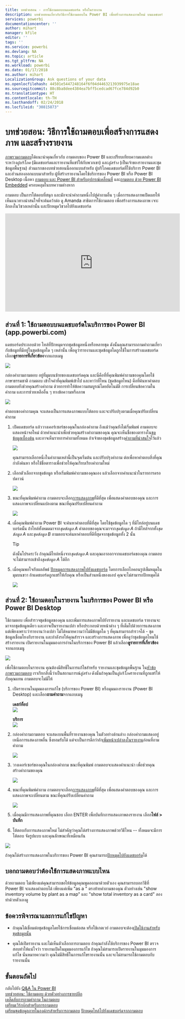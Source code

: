 ```yaml
---
title: บทช่วยสอน - การใช้ถามตอบบนแดชบอร์ด หรือในรายงาน
description: บทช่วยสอนเกี่ยวกับวิธีการใช้ถามตอบใน Power BI เพื่อสร้างการแสดงภาพใหม่ บนแดชบอร์ดและรายงาน
services: powerbi
documentationcenter: ''
author: mihart
manager: kfile
editor: ''
tags: ''
ms.service: powerbi
ms.devlang: NA
ms.topic: article
ms.tgt_pltfrm: NA
ms.workload: powerbi
ms.date: 01/17/2018
ms.author: mihart
LocalizationGroup: Ask questions of your data
ms.openlocfilehash: 44501e5447248164f6f04d4463213939975e18ae
ms.sourcegitcommit: 88c8ba8dee4384ea7bff5cedcad67fce784d92b0
ms.translationtype: HT
ms.contentlocale: th-TH
ms.lasthandoff: 02/24/2018
ms.locfileid: "30815873"
---
```

# <a name="tutorial-how-to-use-qa-to-create-visualizations-and-build-reports"></a>บทช่วยสอน: วิธีการใช้ถามตอบเพื่อสร้างการแสดงภาพ และสร้างรายงาน
[ภาพรวมถามตอบ](power-bi-q-and-a.md)ได้แนะนำคุณเกี่ยวกับ ถามตอบของ Power BI และเปรียบเทียบความแตกต่างระหว่าง*ผู้บริโภค* (มีแดชบอร์ดและรายงานที่แชร์ให้กับพวกเขา) และ*ผู้สร้าง* (เป็นเจ้าของรายงานและชุดข้อมูลพื้นฐาน) ส่วนแรกของบทช่วยสอนนี้ออกแบบสำหรับ ผู้บริโภคแดชบอร์ดที่ใช้บริการ Power BI และส่วนสองออกแบบมาสำหรับ ผู้ที่สร้างรายงานโดยใช้บริการของ Power BI หรือ Power BI Desktop เนื้อหา [ถามตอบ และ Power BI สำหรับอุปกรณ์เคลื่อนที่](mobile-apps-ios-qna.md) และ[ถามตอบ ด้วย Power BI Embedded](developer/qanda.md) ครอบคลุมในบทความต่างหาก

ถามตอบ เป็นการโต้ตอบที่สนุก และมักจะนำคำถามหนึ่งไปสู่คำถามอื่น ๆ เมื่อการแสดงภาพเปิดเผยให้เห็นแนวทางน่าสนใจที่จะค้นคว้าต่อ ดู Amanda สาธิตการใช้ถามตอบ เพื่อสร้างการแสดงภาพ เจาะลึกลงในวิชวลเหล่านั้น และปักหมุดวิชวลไปยังแดชบอร์ด

<iframe width="560" height="315" src="https://www.youtube.com/embed/qMf7OLJfCz8?list=PL1N57mwBHtN0JFoKSR0n-tBkUJHeMP2cP" frameborder="0" allowfullscreen></iframe>

## <a name="part-1-use-qa-on-a-dashboard-in-power-bi-service-apppowerbicom"></a>ส่วนที่ 1: ใช้ถามตอบบนแดชบอร์ดในบริการของ Power BI (app.powerbi.com)
แดชบอร์ดประกอบด้วย ไทล์ที่ปักหมุดจากชุดข้อมูลหนึ่งหรือหลายชุด ดังนั้นคุณสามารถถามคำถามเกี่ยวกับข้อมูลที่มีอยู่ในชุดข้อมูลใด ๆ เหล่านั้น เพื่อดูว่ารายงานและชุดข้อมูลใดถูกใช้ในการสร้างแดชบอร์ด เลือก**ดูรายการที่เกี่ยวข้อง**จากแถบเมนู

![](media/power-bi-tutorial-q-and-a/power-bi-view-related.png)

กล่องคำถามถามตอบ อยู่ที่มุมบนซ้ายของแดชบอร์ดคุณ และนี่คือที่ที่คุณพิมพ์คำถามของคุณโดยใช้ภาษาธรรมชาติ ถามตอบ เข้าใจคำที่คุณพิมพ์เข้าไป และหาว่าที่ไหน (ชุดข้อมูลไหน) คือที่ค้นหาคำตอบ ถามตอบยังช่วยคุณสร้างคำถาม ด้วยการทำให้ข้อความสมบูรณ์โดยอัตโนมัติ การเปลี่ยนข้อความในคำถาม และการช่วยเหลืออื่น ๆ ทางข้อความหรือภาพ

![](media/power-bi-tutorial-q-and-a/powerbi-qna.png)

คำตอบของคำถามคุณ จะแสดงเป็นการแสดงภาพแบบโต้ตอบ และจะปรับปรุงตามเมื่อคุณปรับเปลี่ยนคำถาม

1. เปิดแดชบอร์ด แล้ววางเคอร์เซอร์ของคุณในกล่องคำถาม ถึงแม้ว่าคุณยังไม่เริ่มพิมพ์ ถามตอบจะแสดงหน้าจอใหม่ ด้วยคำแนะนำเพื่อช่วยคุณสร้างคำถามของคุณ คุณจะเห็นชื่อของตารางใน[ชุดข้อมูลเบื้องต้น](service-get-data.md) และอาจเห็นรายการคำถามทั้งหมด ถ้าเจ้าของชุดข้อมูลสร้าง[คำถามที่น่าสนใจ](service-q-and-a-create-featured-questions.md)ไว้แล้ว

   ![](media/power-bi-tutorial-q-and-a/powerbi-qna-cursor.png)

   คุณสามารถเลือกหนึ่งในคำถามเหล่านี้เป็นจุดเริ่มต้น และปรับปรุงคำถาม ต่อเพื่อหาคำตอบสิ่งที่คุณกำลังค้นหา หรือใช้ชื่อตารางเพื่อช่วยให้คุณเรียบเรียงคำถามใหม่

2. เลือกตัวเลือกจากชุดข้อมูล หรือเริ่มพิมพ์คำถามของคุณเอง แล้วเลือกจากคำแนะนำในรายการดรอปดาวน์

   ![](media/power-bi-tutorial-q-and-a/powerbi-qna-list.png)

3. ขณะที่คุณพิมพ์คำถาม ถามตอบจะเลือก[การแสดงภาพ](power-bi-visualization-types-for-reports-and-q-and-a.md)ที่ดีที่สุด เพื่อแสดงคำตอบของคุณ และการแสดงภาพจะเปลี่ยนแปลงตาม ขณะที่คุณปรับเปลี่ยนคำถาม

   ![](media/power-bi-tutorial-q-and-a/powerbi-qna-viz.png)

4. เมื่อคุณพิมพ์คำถาม Power BI จะค้นหาคำตอบที่ดีที่สุด โดยใช้ชุดข้อมูลใด ๆ ที่มีไทล์อยู่บนแดชบอร์ดนั้น  ถ้าไทล์ทั้งหมดมาจาก*ชุดข้อมูล A* คำตอบของคุณจะมาจาก*ชุดข้อมูล A*  ถ้ามีไทล์จากทั้ง*ชุดข้อมูล A* และ*ชุดข้อมูล B* ถามตอบจะค้นหาคำตอบที่ดีที่สุดจากชุดข้อมูลทั้ง 2 นั้น

   > [!TIP]
   > ดังนั้นโปรดระวัง ถ้าคุณมีไทล์หนึ่งจาก*ชุดข้อมูล A* และคุณเอาออกจากแดชบอร์ดของคุณ ถามตอบจะไม่สามารถเข้าถึง*ชุดข้อมูล A* ได้อีก
   >
   >
5. เมื่อคุณพอใจกับผลลัพธ์ [ปักหมุดการแสดงภาพไปยังแดชบอร์ด](service-dashboard-pin-tile-from-q-and-a.md) โดยการเลือกไอคอนรูปเข็มหมุดในมุมบนขวา ถ้าแดชบอร์ดถูกแชร์ให้กับคุณ หรือเป็นส่วนหนึ่งของแอป คุณจะไม่สามารถปักหมุดได้

   ![](media/power-bi-tutorial-q-and-a/pbi_qna_finish-typing-question.jpg)

##    <a name="part-2-use-qa-in-a-report-in-power-bi-service-or-power-bi-desktop"></a>ส่วนที่ 2: ใช้ถามตอบในรายงาน ในบริการของ Power BI หรือ Power BI Desktop

ใช้ถามตอบ เพื่อสำรวจชุดข้อมูลของคุณ และเพิ่มการแสดงภาพไปยังรายงาน และแดชบอร์ด รายงานจะมาจากชุดข้อมูลเดียว และอาจเป็นรายงานเปล่า หรือประกอบด้วยหน้าต่าง ๆ ที่เต็มไปด้วยการแสดงภาพ แต่เพียงเพราะว่ารายงานว่างเปล่า ไม่ได้หมายความว่าไม่มีข้อมูลใด ๆ ที่คุณสามารถสำรวจได้ - ชุดข้อมูลเชื่อมโยงกับรายงาน และกำลังรอให้คุณสำรวจ และสร้างการแสดงภาพ  เพื่อดูว่าชุดข้อมูลไหนใช้สร้างรายงาน เปิดรายงานในมุมมองการอ่านในบริการของ Power BI แล้วเลือก**ดูรายการที่เกี่ยวข้อง**จากแถบเมนู

![](media/power-bi-tutorial-q-and-a/power-bi-view-related.png)

เพื่อใช้ถามตอบในรายงาน คุณต้องมีสิทธิ์ในการแก้ไขสำหรับ รายงานและชุดข้อมูลพื้นฐาน ใน[หัวข้อภาพรวมถามตอบ](power-bi-q-and-a.md) เราเรียกสิ่งนี้ว่าเป็นสถานการณ์*ผู้สร้าง* ดังนั้นถ้าคุณเป็น*ผู้บริโภค*รายงานที่ถูกแชร์ให้กับคุณแทน ถามตอบจะไม่มีให้

1. เปิดรายงานในมุมมองการแก้ไข (บริการของ Power BI) หรือมุมมองรายงาน (Power BI Desktop) และเลือก**ถามคำถาม**จากแถบเมนู

    **เดสก์ท็อป**    
    ![](media/power-bi-tutorial-q-and-a/power-bi-desktop-question.png)

    **บริการ**    
    ![](media/power-bi-tutorial-q-and-a/power-bi-service.png)

2. กล่องคำถามถามตอบ จะแสดงบนพื้นที่รายงานของคุณ ในตัวอย่างด้านล่าง กล่องคำถามแสดงอยู่เหนือการแสดงภาพอื่น ซึ่งยอมรับได้ แต่จะเป็นการดีกว่าถ้า[เพิ่มหน้าเปล่าลงในรายงาน](power-bi-report-add-page.md)ก่อนที่ถามคำถาม

    ![](media/power-bi-tutorial-q-and-a/power-bi-ask-question.png)

3. วางเคอร์เซอร์ของคุณในกล่องคำถาม ขณะที่คุณพิมพ์ ถามตอบจะแสดงคำแนะนำ เพื่อช่วยคุณสร้างคำถามของคุณ

   ![](media/power-bi-tutorial-q-and-a/power-bi-q-and-a-suggestions.png)

4. ขณะที่คุณพิมพ์คำถาม ถามตอบจะเลือก[การแสดงภาพ](power-bi-visualization-types-for-reports-and-q-and-a.md)ที่ดีที่สุด เพื่อแสดงคำตอบของคุณ และการแสดงภาพจะเปลี่ยนตาม ขณะที่คุณปรับเปลี่ยนคำถาม

   ![](media/power-bi-tutorial-q-and-a/power-bi-q-and-a-visual.png)

5. เมื่อคุณมีการแสดงภาพที่คุณชอบ เลือก ENTER เพื่อบันทึกการแสดงภาพลงรายงาน เลือก**ไฟล์ > บันทึก**

6. โต้ตอบกับการแสดงภาพใหม่ ไม่สำคัญว่าคุณได้สร้างการแสดงภาพด้วยวิธีไหน -- ทั้งหมดจะมีการโต้ตอบ จัดรูปแบบ และคุณลักษณะที่เหมือนกัน

  ![](media/power-bi-tutorial-q-and-a/power-bi-q-and-a-ellipses.png)

  ถ้าคุณได้สร้างการแสดงภาพในบริการของ Power BI คุณสามารถ[ปักหมุดไปยังแดชบอร์ด](service-dashboard-pin-tile-from-q-and-a.md)ได้

## <a name="tell-qa-which-visualization-to-use"></a>บอกถามตอบว่าต้องใช้การแสดงภาพแบบไหน
ด้วยถามตอบ ไม่เพียงแต่คุณสามารถขอให้ข้อมูลคุณพูดออกมาด้วยตัวเอง คุณสามารถบอกวิธีที่ Power BI จะแสดงคำตอบได้ เพียงแค่เพิ่ม "as a <visualization type>" ตรงท้ายคำถามของคุณ  ตัวอย่างเช่น "show inventory volume by plant as a map" และ "show total inventory as a card"  ลองทำด้วยตัวเองดู

##  <a name="considerations-and-troubleshooting"></a>ข้อควรพิจารณาและการแก้ไขปัญหา
- ถ้าคุณได้เชื่อมต่อชุดข้อมูลโดยใช้การเชื่อมต่อสด หรือใช้เกตเวย์ ถามตอบจะต้อง[เปิดใช้งานสำหรับชุดข้อมูลนั้น](service-q-and-a-direct-query.md)

- คุณได้เปิดรายงาน และไม่เห็นตัวเลือกการถามตอบ ถ้าคุณกำลังใช้บริการของ Power BI ตรวจสอบทำให้แน่ใจว่า รายงานเปิดในมุมมองการแก้ไข ถ้าคุณไม่สามารถเปิดรายงานในมุมมองการแก้ไข นั่นหมายความว่า คุณไม่มีสิทธิ์ในการแก้ไขรายงานนั้น และจะไม่สามารถใช้ถามตอบกับรายงานนั้น

## <a name="next-steps"></a>ขั้นตอนถัดไป
กลับไปยัง [Q&A ใน Power BI](power-bi-q-and-a.md)   
[บทช่วยสอน: ใช้ถามตอบ ด้วยตัวอย่างการขายปลีก](power-bi-visualization-introduction-to-q-and-a.md)   
[เคล็ดลับการถามคำถาม ในถามตอบ](service-q-and-a-tips.md)   
[เตรียมเวิร์กบุ๊กสำหรับการถามตอบ](service-prepare-data-for-q-and-a.md)  
[เตรียมชุดข้อมูลภายในองค์กรสำหรับการถามตอบ](service-q-and-a-direct-query.md)
[ปักหมุดไทล์ไปยังแดชบอร์ดจากถามตอบ](service-dashboard-pin-tile-from-q-and-a.md)
